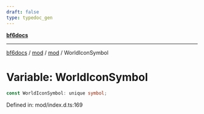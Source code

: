 ```yaml
---
draft: false
type: typedoc_gen
---
```


[**bf6docs**](../../../_index.md)

***

[bf6docs](../../../_index.md) / [mod](../../_index.md) / [mod](../_index.md) / WorldIconSymbol

# Variable: WorldIconSymbol

```ts
const WorldIconSymbol: unique symbol;
```

Defined in: mod/index.d.ts:169
